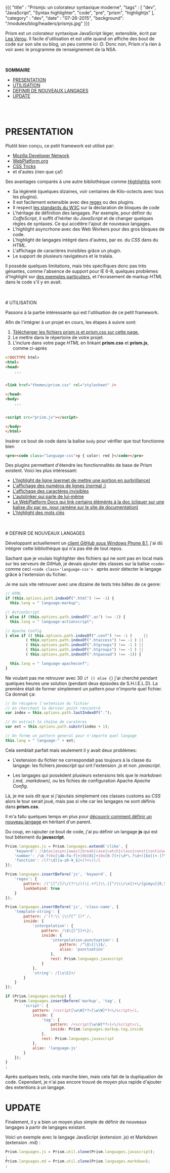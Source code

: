 {{{
    "title"     : "Prismjs: un colorateur syntaxique moderne",
    "tags"      : [ "dev", "JavaScript", "Syntax highlighter", "code", "pre", "prism", "highlightjs" ],
    "category"  : "dev",
    "date"      : "07-26-2015",
    "background": "/modules/blog/headers/prismjs.jpg"
}}}

Prism est un colorateur syntaxique JavaScript léger, extensible, écrit par [Lea Verou](http://lea.verou.me).
Il facile d'utilisation et est utile quand on affiche des bout de code sur son site ou blog, un peu comme ici :D. Donc non, Prism n'a rien à voir avec le programme de renseignement de la NSA.


<br><br>
**SOMMAIRE**

- [PRESENTATION](#presentation)
- [UTILISATION](#utilisation)
- [DEFINIR DE NOUVEAUX LANGAGES](#definir-de-nouveaux-langages)
- [UPDATE](#update)


<br><br>
# PRESENTATION <a name="presentation"></a>

Plutôt bien conçu, ce petit framework est utilisé par:
* [Mozilla Developer Network](https://developer.mozilla.org/fr/)
* [WebPlatform.org](https://www.webplatform.org)
* [CSS Tricks](https://css-tricks.com)
* et d'autes (rien que ça!)

Ses avantages comparés à une autre bibliothèque comme [Highlightjs](https://highlightjs.org)
sont:

* Sa légèreté (quelques dizaines, voir centaines de Kilo-octects avec tous les plugins).
* Il est facilement extensible avec des [regex](https://regex101.com) ou des plugins.
* Il respect [les standards du W3C](http://www.w3.org/TR/html5/text-level-semantics.html#the-code-element) sur la déclaration de bloques de code
* L'héritage de définition des langages. Par exemple, pour définir du _CoffeScript_, il suffit d'hériter du _JavaScript_ et de changer quelques règles de syntaxes. Ce qui accélère l'ajout de nouveaux langages.
* L'highlight asyncrhone avec des Web Workers pour des gros bloques de code.
* L'highlight de langages intégré dans d'autres, par ex. du _CSS_ dans du _HTML_.
* L'affichage de caractères invisibles grâce un plugin.
* Le support de plusieurs navigateurs et le tralala.


Il possède quelques limitations, mais très spécifiques donc pas très génantes, comme l'absence de support pour IE 6-8, quelques problèmes d'highlight sur [des exemples particuliers](http://prismjs.com/examples.html#failures), et l'écrasement de markup _HTML_ dans le code s'il y en avait.


<br>
<br>
# UTILISATION <a name="utilisation"></a>

Passons à la partie intéressante qui est l'utilisation de ce petit framework.

Afin de l'intégrer à un projet en cours, les étapes à suivre sont:

1. [Télécherger les fichiers prism.js et prism.css sur cette page.](http://prismjs.com/download.html)
2. Le mettre dans le répertoire de votre projet.
3. L'inclure dans votre page _HTML_ en linkant **prism.css** et **prism.js**, comme ci-après

```html
<!DOCTYPE html>
<html>
<head>
	...


<link href="themes/prism.css" rel="stylesheet" />

</head>
<body>
	...


<script src="prism.js"></script>

</body>
</html>
```

Insérer ce bout de code dans la balise ```body``` pour vérifier que tout fonctionne bien

```html
<pre><code class="language-css">p { color: red }</code></pre>
```

Des plugins permettant d'étendre les fonctionnalités de base de Prism existent.
Voici les plus intéressant:

* [L'highlight de ligne (permet de mettre une portion en surbrillance)](http://prismjs.com/plugins/line-highlight)
* [L'affichage des numéros de lignes (normal :)](http://prismjs.com/plugins/line-numbers)
* [L'affichage des caractères invisibles](http://prismjs.com/plugins/show-invisibles)
* [L'autolinker qui parle de lui-même](http://prismjs.com/plugins/autolinker)
* [Le WebPlatform Docs qui link certains éléménts à la doc (cliquer sur une balise div par ex. nour ramène sur le site de documentation)](http://prismjs.com/plugins/wpd)
* [L'highlight des mots clés](http://prismjs.com/plugins/highlight-keywords)


<br>
<br>
# DEFINIR DE NOUVEAUX LANGAGES <a name="definir-de-nouveaux-langages"></a>

Développant actuellement un [client _GitHub_ sous Windows Phone 8.1](https://github.com/rootasjey/octopull), j'ai dû intégrer cette bibliothèque qui n'a pas été de tout repos.

Sachant que je voulais highlighter des fichiers qui ne sont pas en local mais sur les serveurs de _GitHub_, je devais ajouter des classes sur la balise ```<code> ``` comme ceci ```<code class='language-css'> ``` après avoir détecter le langage grâce à l'extension du fichier.

Je me suis vite retrouver avec une dizaine de tests très bêtes de ce genre:

```javascript
// HTML
if (this.options.path.indexOf(".html") !== -1) {
  this.lang = " language-markup";

// ActionScript
} else if (this.options.path.indexOf(".as") !== -1) {
  this.lang = " language-actionscript";

// Apache Config
} else if (( this.options.path.indexOf(".conf") !== -1 )     ||
         ( this.options.path.indexOf(".htaccess") !== -1 ) ||
         ( this.options.path.indexOf(".htgroups") !== -1 ) ||
         ( this.options.path.indexOf(".htgroups") !== -1 ) ||
         ( this.options.path.indexOf(".htpasswd") !== -1)) {

  this.lang = " language-apacheconf";
}
```

Ne voulant pas me retrouver avec 30 ```if () else {}``` j'ai cherché pendant quelques heures une solution (pendant deux épisodes de S.H.I.E.L.D). La première était de former simplement un pattern pour n'importe quel fichier. Ca donnait ça:

```javascript
// On récupère l'extension du fichier
// en cherchant le dernier point rencontré
var index = this.options.path.lastIndexOf(".");

// On extrait le chaîne de caratères
var ext = this.options.path.substr(index + 1);

// On forme un pattern general pour n'importe quel langage
this.lang = " language-" + ext;
```

Cela semblait parfait mais seulement il y avait deux problèmes:

* L'extension du fichier ne correspondait pas toujours à la classe du langage: les fichiers _javascript_ qui ont l'extension _.js_ et non _.javascript_.

* Les langages qui possèdent plusieurs extensions tels que le _markdown (.md, .markdown)_, ou les fichies de configuration Apache _Apache Config_.


Là, je me suis dit que si j'ajoutais simplement ces classes customs au _CSS_ alors le tour serait joué, mais pas si vite car les langages ne sont définis dans **prism.css**.

Il m'a fallu quelques temps en plus pour [découvrir comment définir un nouveau langage](http://prismjs.com/extending.html) en héritant d'un parent.

Du coup, en rajouter ce bout de code, j'ai pu définir un langage __js__ qui est tout bêtement du __javascript__.

```javascript
Prism.languages.js = Prism.languages.extend('clike', {
    'keyword': /\b(as|async|await|break|case|catch|class|const|continue|debugger|default|delete|do|else|enum|export|extends|false|finally|for|from|function|get|if|implements|import|in|instanceof|interface|let|new|null|of|package|private|protected|public|return|set|static|super|switch|this|throw|true|try|typeof|var|void|while|with|yield)\b/,
    'number': /\b-?(0x[\dA-Fa-f]+|0b[01]+|0o[0-7]+|\d*\.?\d+([Ee][+-]?\d+)?|NaN|Infinity)\b/,
    'function': /(?!\d)[a-z0-9_$]+(?=\()/i
});

Prism.languages.insertBefore('js', 'keyword', {
    'regex': {
        pattern: /(^|[^/])\/(?!\/)(\[.+?]|\\.|[^/\\\r\n])+\/[gimyu]{0,5}(?=\s*($|[\r\n,.;})]))/,
        lookbehind: true
    }
});

Prism.languages.insertBefore('js', 'class-name', {
    'template-string': {
        pattern: /`(?:\\`|\\?[^`])*`/,
        inside: {
            'interpolation': {
                pattern: /\$\{[^}]+\}/,
                inside: {
                    'interpolation-punctuation': {
                        pattern: /^\$\{|\}$/,
                        alias: 'punctuation'
                    },
                    rest: Prism.languages.javascript
                }
            },
            'string': /[\s\S]+/
        }
    }
});

if (Prism.languages.markup) {
    Prism.languages.insertBefore('markup', 'tag', {
        'script': {
            pattern: /<script[\w\W]*?>[\w\W]*?<\/script>/i,
            inside: {
                'tag': {
                    pattern: /<script[\w\W]*?>|<\/script>/i,
                    inside: Prism.languages.markup.tag.inside
                },
                rest: Prism.languages.javascript
            },
            alias: 'language-js'
        }
    });
}
;
```

Après quelques tests, cela marche bien, mais cela fait de la dupliquation de code. Cependant, je n'ai pas encore trouvé de moyen plus rapide d'ajouter des extentions à un langage.

# UPDATE <a name="update"></a>

Finalement, il y a bien un moyen plus simple de définir de nouveaux langages à partir de langages existant.

Voici un exemple avec le langage JavaScript (extension .js) et Markdown (extension .md) :

```javascript
Prism.languages.js = Prism.util.clone(Prism.languages.javascript);
;
Prism.languages.md = Prism.util.clone(Prism.languages.markdown);
;
```
